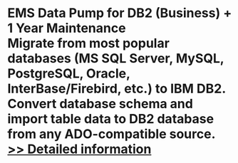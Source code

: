 # EMS Data Pump for DB2 (Business) + 1 Year Maintenance<br />Migrate from most popular databases (MS SQL Server, MySQL, PostgreSQL, Oracle, InterBase/Firebird, etс.) to IBM DB2. Convert database schema and import table data to DB2 database from any ADO-compatible source.<br />[>> Detailed information](https://secure.shareit.com/shareit/product.html?productid=300068082&affiliateid=200057808)